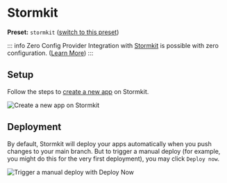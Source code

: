 # Stormkit

**Preset:** `stormkit` ([switch to this preset](/deploy/#changing-the-deployment-preset))

::: info Zero Config Provider
Integration with [Stormkit](https://www.stormkit.io/) is possible with zero configuration. ([Learn More](/deploy/#zero-config-providers))
:::

## Setup

Follow the steps to [create a new app](https://app.stormkit.io/apps/new) on Stormkit.

![Create a new app on Stormkit](/images/stormkit-new-app.png)

## Deployment

By default, Stormkit will deploy your apps automatically when you push changes to your main branch. But to trigger a manual deploy (for example, you might do this for the very first deployment), you may click `Deploy now`.

![Trigger a manual deploy with Deploy Now](/images/stormkit-deploy.png)

